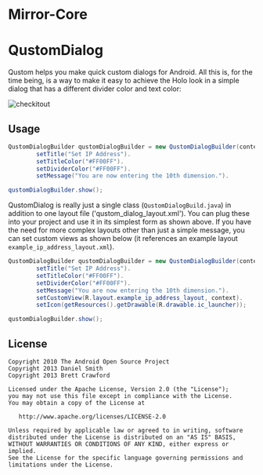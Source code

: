 Mirror-Core
===========


QustomDialog
=======

Qustom helps you make quick custom dialogs for Android. All this is, for the time being, is a way to make it easy to achieve the Holo look in a simple dialog that has a different divider color and text color:

![checkitout](http://i.imgur.com/rVCs1Fc.png)

Usage
-----
```java
QustomDialogBuilder qustomDialogBuilder = new QustomDialogBuilder(context).
		setTitle("Set IP Address").
		setTitleColor("#FF00FF").
		setDividerColor("#FF00FF").
		setMessage("You are now entering the 10th dimension.").

qustomDialogBuilder.show();
```

QustomDialog is really just a single class (`QustomDialogBuild.java`) in addition to one layout file ('qustom_dialog_layout.xml'). You can plug these into your project and use it in its simplest form as shown above. If you have the need for more complex layouts other than just a simple message, you can set custom views as shown below (it references an example layout `example_ip_address_layout.xml`).

```java
QustomDialogBuilder qustomDialogBuilder = new QustomDialogBuilder(context).
		setTitle("Set IP Address").
		setTitleColor("#FF00FF").
		setDividerColor("#FF00FF").
		setMessage("You are now entering the 10th dimension.").
		setCustomView(R.layout.example_ip_address_layout, context).
		setIcon(getResources().getDrawable(R.drawable.ic_launcher));

qustomDialogBuilder.show();
```


License
-------

    Copyright 2010 The Android Open Source Project
    Copyright 2013 Daniel Smith
    Copyright 2013 Brett Crawford

    Licensed under the Apache License, Version 2.0 (the "License");
    you may not use this file except in compliance with the License.
    You may obtain a copy of the License at

       http://www.apache.org/licenses/LICENSE-2.0

    Unless required by applicable law or agreed to in writing, software
    distributed under the License is distributed on an "AS IS" BASIS,
    WITHOUT WARRANTIES OR CONDITIONS OF ANY KIND, either express or implied.
    See the License for the specific language governing permissions and
    limitations under the License.
